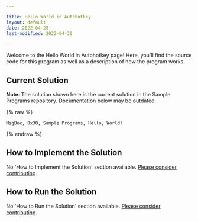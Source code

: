 ```yaml
---

title: Hello World in Autohotkey
layout: default
date: 2022-04-28
last-modified: 2022-04-30

---
```


Welcome to the Hello World in Autohotkey page! Here, you'll find the source code for this program as well as a description of how the program works.

## Current Solution

**Note**: The solution shown here is the current solution in the Sample Programs repository. Documentation below may be outdated.

{% raw %}

```autohotkey
﻿MsgBox, 0x30, Sample Programs, Hello, World!
```

{% endraw %}

## How to Implement the Solution

No 'How to Implement the Solution' section available. [Please consider contributing](https://github.com/TheRenegadeCoder/sample-programs-website).

## How to Run the Solution

No 'How to Run the Solution' section available. [Please consider contributing](https://github.com/TheRenegadeCoder/sample-programs-website).